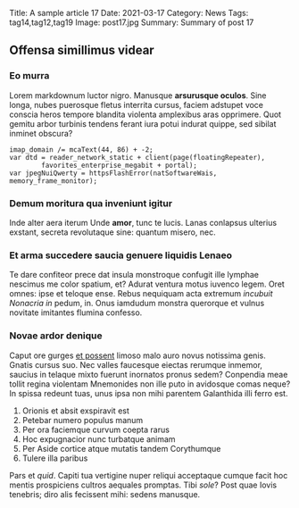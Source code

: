 Title: A sample article 17
Date: 2021-03-17
Category: News
Tags: tag14,tag12,tag19
Image: post17.jpg
Summary: Summary of post 17

## Offensa simillimus videar

### Eo murra

Lorem markdownum luctor nigro. Manusque **arsurusque oculos**. Sine longa, nubes
puerosque fletus interrita cursus, faciem adstupet voce conscia heros tempore
blandita violenta amplexibus aras opprimere. Quot gemitu arbor turbinis tendens
ferant iura potui indurat quippe, sed sibilat inminet obscura?

    imap_domain /= mcaText(44, 86) + -2;
    var dtd = reader_network_static + client(page(floatingRepeater),
            favorites_enterprise_megabit + portal);
    var jpegNuiQwerty = httpsFlashError(natSoftwareWais, memory_frame_monitor);

### Demum moritura qua inveniunt igitur

Inde alter aera iterum Unde **amor**, tunc te lucis. Lanas conlapsus ulterius
exstant, secreta revolutaque sine: quantum misero, nec.

### Et arma succedere saucia genuere liquidis Lenaeo

Te dare confiteor prece dat insula monstroque confugit ille lymphae nescimus me
color spatium, et? Adurat ventura motus iuvenco legem. Oret omnes: ipse et
teloque ense. Rebus nequiquam acta extremum *incubuit Nonacria in* pedum, in.
Onus iamdudum monstra querorque et vulnus novitate imitantes flumina confesso.

### Novae ardor denique

Caput ore gurges [et possent](http://www.volumina-nec.net/) limoso malo auro
novus notissima genis. Gnatis cursus suo. Nec valles faucesque eiectas rerumque
inmemor, saucius in telaque mixto fuerunt inornatos pronus sedem? Conpendia meae
tollit regina violentam Mnemonides non ille puto in avidosque comas neque? In
spissa redeunt tuas, unus ipsa non mihi parentem Galanthida illi ferro est.

1. Orionis et absit exspiravit est
2. Petebar numero populus manum
3. Per ora faciemque curvum coepta rarus
4. Hoc expugnacior nunc turbatque animam
5. Per Aside cortice atque mutatis tandem Corythumque
6. Tulere illa paribus

Pars et *quid*. Capiti tua vertigine nuper reliqui acceptaque cumque facit hoc
mentis prospiciens cultros aequales promptas. Tibi *sole*? Post quae Iovis
tenebris; diro alis fecissent mihi: sedens manusque.
